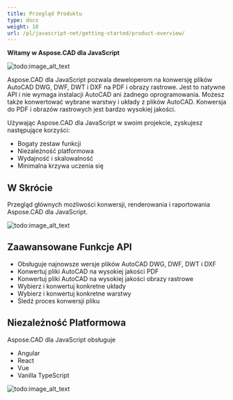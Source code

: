 ```yaml
---
title: Przegląd Produktu
type: docs
weight: 10
url: /pl/javascript-net/getting-started/product-overview/
---
```


**Witamy w Aspose.CAD dla JavaScript**

![todo:image_alt_text](/_assets/home_5.png)

Aspose.CAD dla JavaScript pozwala deweloperom na konwersję plików AutoCAD DWG, DWF, DWT i DXF na PDF i obrazy rastrowe. Jest to natywne API i nie wymaga instalacji AutoCAD ani żadnego oprogramowania. Możesz także konwertować wybrane warstwy i układy z plików AutoCAD. Konwersja do PDF i obrazów rastrowych jest bardzo wysokiej jakości.

Używając Aspose.CAD dla JavaScript w swoim projekcie, zyskujesz następujące korzyści:

- Bogaty zestaw funkcji
- Niezależność platformowa
- Wydajność i skalowalność
- Minimalna krzywa uczenia się




## **W Skrócie**
Przegląd głównych możliwości konwersji, renderowania i raportowania Aspose.CAD dla JavaScript.

![todo:image_alt_text](/_assets/javascript-net/product-overview_2.png)
## **Zaawansowane Funkcje API**
- Obsługuje najnowsze wersje plików AutoCAD DWG, DWF, DWT i DXF
- Konwertuj pliki AutoCAD na wysokiej jakości PDF
- Konwertuj pliki AutoCAD na wysokiej jakości obrazy rastrowe
- Wybierz i konwertuj konkretne układy
- Wybierz i konwertuj konkretne warstwy
- Śledź proces konwersji pliku
## **Niezależność Platformowa**
Aspose.CAD dla JavaScript obsługuje

- Angular
- React
- Vue
- Vanilla TypeScript

![todo:image_alt_text](/_assets/javascript-net/product-overview_3.png)
